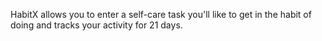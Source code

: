 HabitX allows you to enter a self-care task you'll like to get in the habit of doing and tracks your activity for 21 days.
